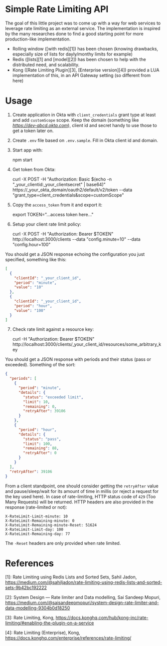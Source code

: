 # Simple Rate Limiting API

The goal of this little project was to come up with a way for web services to leverage rate limiting as an external service.
The implementation is inspired by the many researches done to find a good starting point for more production-like implementation.

* Rolling window ([with redis][1]) has been chosen (knowing drawbacks, especially size of lists for dayly/monthy limits for example)
* Redis ([lists][1] and [model][2]) has been chosen to help with the distributed need, and scalability.
* Kong ([Rate Limiting Plugin][3], [Enterprise version][4]) provided a LUA implementation of this, in an API Gateway setting (so different from here)

# Usage


1. Create application in Okta with `client_credentials` grant type at least and add `customScope` scope. Keep the domain (something like *https://dev-abcd.okta.com*), client id and secret handy to use those to get a token later on.

2. Create `.env` file based on `.env.sample`. Fill in Okta client id and domain.

3. Start app with:
	
	npm start

4. Get token from Okta:

	curl -X POST -H "Authorization: Basic $(echo -n "_your_clientid:_your_clientsecret" | base64)" https://_your_okta_domain/oauth2/default/v2/token --data "grant_type=client_credentials&scope=customScope"
	
5. Copy the `access_token` from it and export it:

	export TOKEN="...access token here..."
	
6. Setup your client rate limit policy:

	curl -X POST -H "Authorization: Bearer $TOKEN" http://localhost:3000/clients --data "config.minute=10" --data "config.hour=100"
	
You should get a JSON response echoing the configuration you just specified, something like this:

```json
[
  {
    "clientId": "_your_client_id",
    "period": "minute",
    "value": "10"
  },
  {
    "clientId": "_your_client_id",
    "period": "hour",
    "value": "100"
  }
]
```

7. Check rate limit against a resource key:

	curl -H "Authorization: Bearer $TOKEN" http://localhost:3000/clients/_your_client_id/resources/some_arbitrary_key
	
You should get a JSON response with periods and their status (pass or exceeded). Something of the sort:

```json
{
  "periods": [
    {
      "period": "minute",
      "details": {
        "status": "exceeded limit",
        "limit": 10,
        "remaining": 0,
        "retryAfter": 39106
      }
    },
    {
      "period": "hour",
      "details": {
        "status": "pass",
        "limit": 100,
        "remaining": 88,
        "retryAfter": 0
      }
    }
  ],
  "retryAfter": 39106
}
```

From a client standpoint, one should consider getting the `retryAfter` value and pause/sleep/wait for its amount of time in millis (or reject a request for the key used here).
In case of rate-limiting, HTTP status code of `429` (Too Many Requests) will be returned. HTTP headers are also provided in the response (rate-limited or not):

```
X-RateLimit-Limit-minute: 10
X-RateLimit-Remaining-minute: 0
X-RateLimit-Remaining-minute-Reset: 51624
X-RateLimit-Limit-day: 100
X-RateLimit-Remaining-day: 77
```

The `-Reset` headers are only provided when rate limited.


# References

[1]: Rate Limiting using Redis Lists and Sorted Sets, Sahil Jadon, https://medium.com/@sahiljadon/rate-limiting-using-redis-lists-and-sorted-sets-9b42bc192222

[2]: System Design — Rate limiter and Data modelling, Sai Sandeep Mopuri, https://medium.com/@saisandeepmopuri/system-design-rate-limiter-and-data-modelling-9304b0d18250

[3]: Rate Limiting, Kong, https://docs.konghq.com/hub/kong-inc/rate-limiting/#enabling-the-plugin-on-a-service

[4]: Rate Limiting (Enterprise), Kong, https://docs.konghq.com/enterprise/references/rate-limiting/
